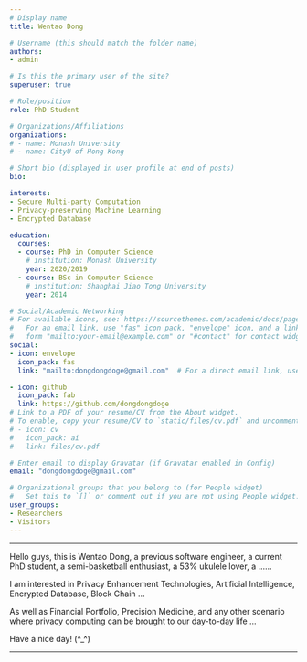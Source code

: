 ```yaml
---
# Display name
title: Wentao Dong

# Username (this should match the folder name)
authors:
- admin

# Is this the primary user of the site?
superuser: true

# Role/position
role: PhD Student

# Organizations/Affiliations
organizations:
# - name: Monash University
# - name: CityU of Hong Kong

# Short bio (displayed in user profile at end of posts)
bio: 

interests:
- Secure Multi-party Computation
- Privacy-preserving Machine Learning 
- Encrypted Database

education:
  courses:
  - course: PhD in Computer Science
    # institution: Monash University
    year: 2020/2019
  - course: BSc in Computer Science
    # institution: Shanghai Jiao Tong University
    year: 2014

# Social/Academic Networking
# For available icons, see: https://sourcethemes.com/academic/docs/page-builder/#icons
#   For an email link, use "fas" icon pack, "envelope" icon, and a link in the
#   form "mailto:your-email@example.com" or "#contact" for contact widget.
social:
- icon: envelope
  icon_pack: fas
  link: "mailto:dongdongdoge@gmail.com"  # For a direct email link, use "mailto:test@example.org".

- icon: github
  icon_pack: fab
  link: https://github.com/dongdongdoge
# Link to a PDF of your resume/CV from the About widget.
# To enable, copy your resume/CV to `static/files/cv.pdf` and uncomment the lines below.
# - icon: cv
#   icon_pack: ai
#   link: files/cv.pdf

# Enter email to display Gravatar (if Gravatar enabled in Config)
email: "dongdongdoge@gmail.com"

# Organizational groups that you belong to (for People widget)
#   Set this to `[]` or comment out if you are not using People widget.
user_groups:
- Researchers
- Visitors
---
```



---

Hello guys, this is Wentao Dong, a previous software engineer, a current PhD student, a semi-basketball enthusiast, a 53% ukulele lover, a ......  

I am interested in Privacy Enhancement Technologies, Artificial Intelligence, Encrypted Database, Block Chain ...

As well as Financial Portfolio, Precision Medicine, and any other scenario where privacy computing can be brought to our day-to-day life ...

Have a nice day! (^_^) 


---
